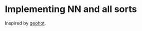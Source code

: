 # Implementing NN and all sorts 

Inspired by [geohot](https://www.youtube.com/watch?v=JRlyw6LO5qo).